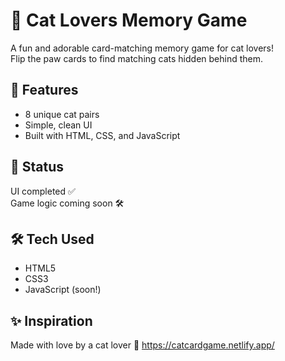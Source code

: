 # 🐾 Cat Lovers Memory Game

A fun and adorable card-matching memory game for cat lovers!  
Flip the paw cards to find matching cats hidden behind them.

## 🎯 Features
- 8 unique cat pairs
- Simple, clean UI
- Built with HTML, CSS, and JavaScript

## 🚧 Status
UI completed ✅  
Game logic coming soon 🛠️



## 🛠️ Tech Used
- HTML5
- CSS3
- JavaScript (soon!)

## ✨ Inspiration
Made with love by a cat lover 💛
https://catcardgame.netlify.app/

